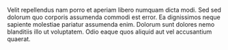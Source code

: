 Velit repellendus nam porro et aperiam libero numquam dicta modi. Sed sed dolorum quo corporis assumenda commodi est error. Ea dignissimos neque sapiente molestiae pariatur assumenda enim. Dolorum sunt dolores nemo blanditiis illo ut voluptatem. Odio eaque quos aliquid aut vel accusantium quaerat.